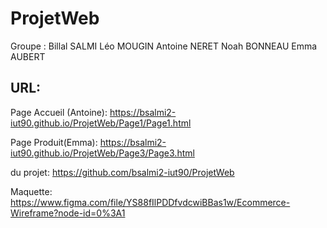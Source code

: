 # ProjetWeb
Groupe : Billal SALMI Léo MOUGIN Antoine NERET Noah BONNEAU Emma AUBERT
## URL:
Page Accueil (Antoine): https://bsalmi2-iut90.github.io/ProjetWeb/Page1/Page1.html

Page Produit(Emma): https://bsalmi2-iut90.github.io/ProjetWeb/Page3/Page3.html

du projet: https://github.com/bsalmi2-iut90/ProjetWeb

Maquette: https://www.figma.com/file/YS88fIlPDDfvdcwiBBas1w/Ecommerce-Wireframe?node-id=0%3A1
